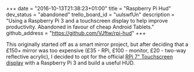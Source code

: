 +++
date = "2016-10-13T21:38:23+01:00"
title = "Raspberry Pi Hud"
dev_status = "abandoned"
trello_board_id = "uulswfUn"
description = "Using a Raspberry Pi 3 and a touchscreen display to help improve productivity. Abandoned in favour of cheap Android Tablets."
github_address = "https://github.com/VJftw/rpi-hud"
+++

This originally started off as a smart mirror project, but after deciding that a £150+ mirror was too expensive (£35 - RPi, £100 - monitor, £20 - two-way reflective acrylic), I decided to opt for the official [RPi 7" Touchscreen display](https://www.element14.com/community/docs/DOC-78156/l/raspberry-pi-7-touchscreen-display) with a Raspberry Pi 3 and build a useful HUD.

